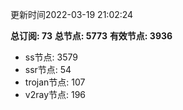 更新时间2022-03-19 21:02:24

**总订阅: 73**
**总节点: 5773**
**有效节点: 3936**
- ss节点: 3579
- ssr节点: 54
- trojan节点: 107
- v2ray节点: 196
